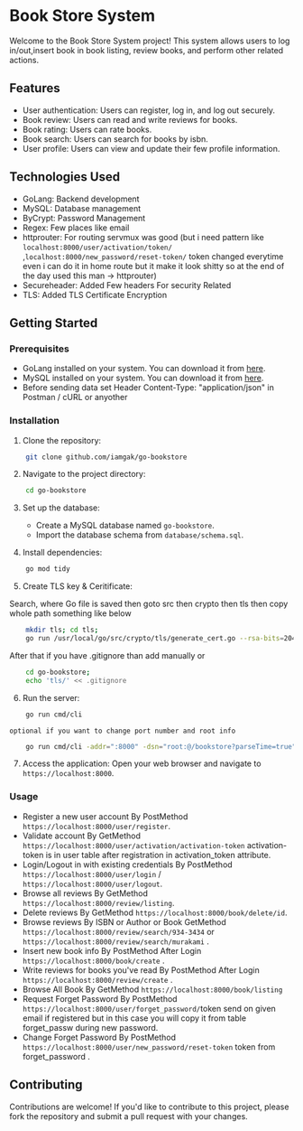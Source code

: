 # Book Store System

Welcome to the Book Store System project! This system allows users to log in/out,insert book in book listing, review books, and perform other related actions.

## Features
- User authentication: Users can register, log in, and log out securely.
- Book review: Users can read and write reviews for books.
- Book rating: Users can rate books.
- Book search: Users can search for books by isbn.
- User profile: Users can view and update their few profile information.

## Technologies Used
- GoLang: Backend development
- MySQL: Database management
- ByCrypt: Password Management
- Regex: Few places like email
- httprouter: For routing servmux was good (but i need pattern like `localhost:8000/user/activation/token/` ,`localhost:8000/new_password/reset-token/` token changed everytime even i can do it in home route but it make it look shitty so at the end of the day used this man -> httprouter)
- Secureheader:  Added Few headers For security Related
- TLS:  Added TLS Certificate Encryption 
<!-- - JWT (JSON Web Tokens): Authentication mechanism -->

## Getting Started

### Prerequisites
- GoLang installed on your system. You can download it from [here](https://golang.org/dl/).
- MySQL installed on your system. You can download it from [here](https://www.mysql.com/download/).
- Before sending data set Header  Content-Type: "application/json" in Postman / cURL or anyother

### Installation
1. Clone the repository:
```bash
    git clone github.com/iamgak/go-bookstore
```

2. Navigate to the project directory:
```bash
    cd go-bookstore
```

3. Set up the database:
    - Create a MySQL database named `go-bookstore`.
    - Import the database schema from `database/schema.sql`.


4. Install dependencies:
```bash
    go mod tidy
```
5. Create TLS key & Ceritificate:

Search, where Go file is saved then goto src then crypto then tls then copy whole path something like below

```bash
    mkdir tls; cd tls;
    go run /usr/local/go/src/crypto/tls/generate_cert.go --rsa-bits=2048 --host=localhost
```

After that if you have .gitignore than add manually or 

```bash
    cd go-bookstore;
    echo 'tls/' << .gitignore
```

6. Run the server:

```bash
    go run cmd/cli
```

    optional if you want to change port number and root info
```bash
    go run cmd/cli -addr=":8000" -dsn="root:@/bookstore?parseTime=true"
 ```

7. Access the application:
    Open your web browser and navigate to `https://localhost:8000`.

### Usage
- Register a new user account By PostMethod `https://localhost:8000/user/register`.
- Validate account By GetMethod `https://localhost:8000/user/activation/activation-token` activation-token is in user table after registration in activation_token attribute.
- Login/Logout in with existing credentials By PostMethod `https://localhost:8000/user/login` / `https://localhost:8000/user/logout`.
- Browse all reviews By GetMethod `https://localhost:8000/review/listing`.
- Delete reviews By GetMethod `https://localhost:8000/book/delete/id`.
- Browse reviews By ISBN or Author or Book GetMethod `https://localhost:8000/review/search/934-3434` or `https://localhost:8000/review/search/murakami` .
- Insert new book info By PostMethod After Login `https://localhost:8000/book/create` .
- Write reviews for books you've read By PostMethod After Login `https://localhost:8000/review/create` .
- Browse All Book By GetMethod `https://localhost:8000/book/listing`
- Request Forget Password By PostMethod  `https://localhost:8000/user/forget_password/`token send on given email if registered but in this case you will copy it from table forget_passw during new password.
- Change Forget Password By PostMethod  `https://localhost:8000/user/new_password/reset-token` token from forget_password .

## Contributing
Contributions are welcome! If you'd like to contribute to this project, please fork the repository and submit a pull request with your changes.

